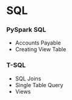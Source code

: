 # SQL

### PySpark SQL
* Accounts Payable
* Creating View Table

### T-SQL
* SQL Joins
* Single Table Query
* Views

